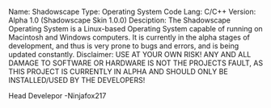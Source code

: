 Name: Shadowscape
Type: Operating System
Code Lang: C/C++
Version: Alpha 1.0 (Shadowscape Skin 1.0.0)
Desciption: The Shadowscape Operating System is a Linux-based Operating System capable of running on Macintosh and Windows computers. It is currently in the alpha stages of development, and thus is very prone to bugs and errors, and is being updated constantly.
Disclaimer: USE AT YOUR OWN RISK! ANY AND ALL DAMAGE TO SOFTWARE OR HARDWARE IS NOT THE PROJECTS FAULT, AS THIS PROJECT IS CURRENTLY IN ALPHA AND SHOULD ONLY BE INSTALLED/USED BY THE DEVELOPERS!



Head Develepor
          -Ninjafox217
